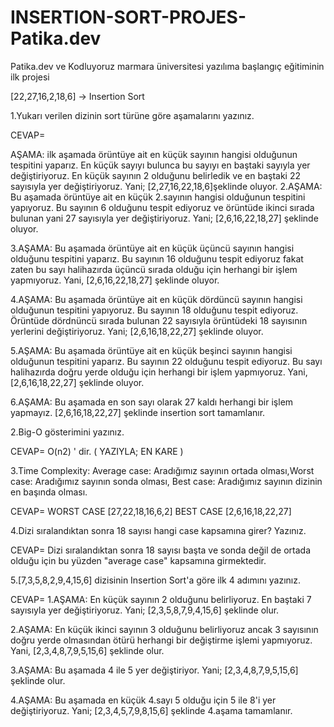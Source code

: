 # INSERTION-SORT-PROJES-Patika.dev

Patika.dev ve Kodluyoruz marmara üniversitesi yazılıma başlangıç eğitiminin ilk projesi

[22,27,16,2,18,6] -> Insertion Sort

1.Yukarı verilen dizinin sort türüne göre aşamalarını yazınız.

CEVAP=

AŞAMA: ilk aşamada örüntüye ait en küçük sayının hangisi olduğunun tespitini yaparız. En küçük sayıyı bulunca bu sayıyı en baştaki sayıyla yer değiştiriyoruz. En küçük sayının 2 olduğunu belirledik ve en baştaki 22 sayısıyla yer değiştiriyoruz. Yani; [2,27,16,22,18,6]şeklinde oluyor.
2.AŞAMA: Bu aşamada örüntüye ait en küçük 2.sayının hangisi olduğunun tespitini yapıyoruz. Bu sayının 6 olduğunu tespit ediyoruz ve örüntüde ikinci sırada bulunan yani 27 sayısıyla yer değiştiriyoruz. Yani; [2,6,16,22,18,27] şeklinde oluyor.

3.AŞAMA: Bu aşamada örüntüye ait en küçük üçüncü sayının hangisi olduğunu tespitini yaparız. Bu sayının 16 olduğunu tespit ediyoruz fakat zaten bu sayı halihazırda üçüncü sırada olduğu için herhangi bir işlem yapmıyoruz. Yani, [2,6,16,22,18,27] şeklinde oluyor.

4.AŞAMA: Bu aşamada örüntüye ait en küçük dördüncü sayının hangisi olduğunun tespitini yapıyoruz. Bu sayının 18 olduğunu tespit ediyoruz. Örüntüde dördnüncü sırada bulunan 22 sayısıyla örüntüdeki 18 sayısının yerlerini değiştiriyoruz. Yani; [2,6,16,18,22,27] şeklinde oluyor.

5.AŞAMA: Bu aşamada örüntüye ait en küçük beşinci sayının hangisi olduğunun tespitini yaparız. Bu sayının 22 olduğunu tespit ediyoruz. Bu sayı halihazırda doğru yerde olduğu için herhangi bir işlem yapmıyoruz. Yani, [2,6,16,18,22,27] şeklinde oluyor.

6.AŞAMA: Bu aşamada en son sayı olarak 27 kaldı herhangi bir işlem yapmayız. [2,6,16,18,22,27] şeklinde insertion sort tamamlanır.

2.Big-O gösterimini yazınız.

CEVAP= O(n2) ' dir. ( YAZIYLA; EN KARE )

3.Time Complexity: Average case: Aradığımız sayının ortada olması,Worst case: Aradığımız sayının sonda olması, Best case: Aradığımız sayının dizinin en başında olması.

CEVAP= WORST CASE [27,22,18,16,6,2] BEST CASE [2,6,16,18,22,27]

4.Dizi sıralandıktan sonra 18 sayısı hangi case kapsamına girer? Yazınız.

CEVAP= Dizi sıralandıktan sonra 18 sayısı başta ve sonda değil de ortada olduğu için bu yüzden "average case" kapsamına girmektedir.

5.[7,3,5,8,2,9,4,15,6] dizisinin Insertion Sort'a göre ilk 4 adımını yazınız.

CEVAP= 1.AŞAMA: En küçük sayının 2 olduğunu belirliyoruz. En baştaki 7 sayısıyla yer değiştiriyoruz. Yani; [2,3,5,8,7,9,4,15,6] şeklinde olur.

2.AŞAMA: En küçük ikinci sayının 3 olduğunu belirliyoruz ancak 3 sayısının doğru yerde olmasından ötürü herhangi bir değiştirme işlemi yapmıyoruz. Yani, [2,3,4,8,7,9,5,15,6] şeklinde olur.

3.AŞAMA: Bu aşamada 4 ile 5 yer değiştiriyor. Yani; [2,3,4,8,7,9,5,15,6] şeklinde olur.

4.AŞAMA: Bu aşamada en küçük 4.sayı 5 olduğu için 5 ile 8'i yer değiştiriyoruz. Yani; [2,3,4,5,7,9,8,15,6] şeklinde 4.aşama tamamlanır.